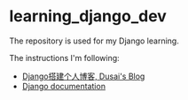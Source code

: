 # learning_django_dev

The repository is used for my Django learning.

The instructions I'm following:

* [Django搭建个人博客, Dusai's Blog](https://www.dusaiphoto.com/article/2/)
* [Django documentation](https://docs.djangoproject.com/en/3.1/)

